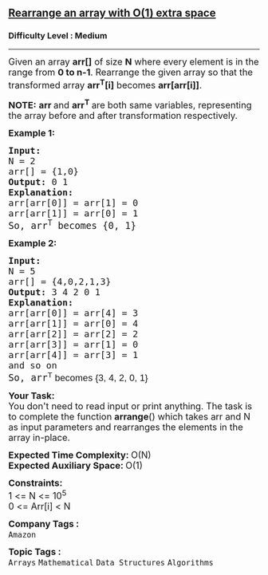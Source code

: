 <h2><a href="https://practice.geeksforgeeks.org/problems/rearrange-an-array-with-o1-extra-space3142/1?page=2&difficulty[]=1&category[]=Arrays&sortBy=submissions">Rearrange an array with O(1) extra space</a></h2><h3>Difficulty Level : Medium</h3><hr><div class="problems_problem_content__Xm_eO"><p><span style="font-size: 18px;">Given an array&nbsp;<strong>arr[]</strong>&nbsp;of size <strong>N</strong> where every element is in the range from&nbsp;<strong>0&nbsp;to&nbsp;n-1</strong>. Rearrange the given array so that the transformed array <strong>arr<sup>T</sup>[i]</strong> becomes&nbsp;<strong>arr[arr[i]]</strong>.</span></p>
<p><strong><span style="font-size: 18px;">NOTE:</span></strong><span style="font-size: 18px;">&nbsp;<strong>arr </strong>and&nbsp;<strong>arr<sup>T</sup> </strong>are both same variables, representing the array before and after transformation respectively.</span></p>
<p><span style="font-size: 18px;"><strong>Example 1:<br></strong></span></p>
<pre><span style="font-size: 18px;"><strong>Input:
</strong>N = 2
arr[] = {1,0}
<strong>Output: </strong>0 1<strong>
Explanation: 
</strong>arr[arr[0]] = arr[1] = 0
arr[arr[1]] = arr[0] = 1<br></span><span style="font-size: 14pt;">So, arr<sup>T</sup> becomes {0, 1}</span>
</pre>
<p><span style="font-size: 18px;"><strong>Example 2:</strong></span></p>
<pre><span style="font-size: 18px;"><strong>Input:
</strong>N = 5
arr[] = {4,0,2,1,3}
<strong>Output: </strong>3 4 2 0 1<strong>
Explanation: 
</strong>arr[arr[0]] = arr[4] = 3
arr[arr[1]] = arr[0] = 4<br>arr[arr[2]] = arr[2] = 2<br>arr[arr[3]] = arr[1] = 0<br>arr[arr[4]] = arr[3] = 1<br>and so on<br></span><span style="font-size: 14pt;">So, arr<sup style="font-family: sans-serif;">T</sup></span><span style="font-size: 14pt; font-family: sans-serif;"> becomes {3, 4, 2, 0, 1}</span></pre>
<p><span style="font-size: 18px;"><strong>Your Task:</strong><br>You don't need to read input or print anything.&nbsp;The task is to complete the function <strong>arrange</strong>() which takes arr and N as input parameters and rearranges the elements in the array in-place.<strong>&nbsp;</strong></span></p>
<p><span style="font-size: 18px;"><strong>Expected Time Complexity:&nbsp;</strong>O(N)<br><strong>Expected Auxiliary Space:&nbsp;</strong>O(1)</span></p>
<p><span style="font-size: 18px;"><strong>Constraints:</strong></span><br><span style="font-size: 18px;">1 &lt;= N &lt;= 10<sup>5</sup><br>0 &lt;= Arr[i] &lt; N</span></p></div><p><span style=font-size:18px><strong>Company Tags : </strong><br><code>Amazon</code>&nbsp;<br><p><span style=font-size:18px><strong>Topic Tags : </strong><br><code>Arrays</code>&nbsp;<code>Mathematical</code>&nbsp;<code>Data Structures</code>&nbsp;<code>Algorithms</code>&nbsp;